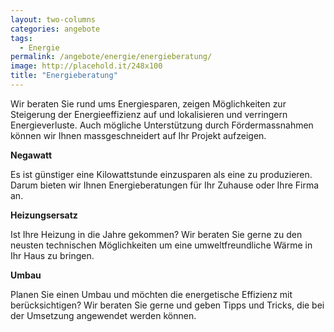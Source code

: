 ```yaml
---
layout: two-columns
categories: angebote
tags:
  - Energie
permalink: /angebote/energie/energieberatung/
image: http://placehold.it/248x100
title: "Energieberatung"
---
```


Wir beraten Sie rund ums Energiesparen, zeigen Möglichkeiten zur Steigerung der Energieeffizienz auf und lokalisieren und verringern Energieverluste. Auch mögliche Unterstützung durch Fördermassnahmen können wir Ihnen massgeschneidert auf Ihr Projekt aufzeigen.

**Negawatt**

Es ist günstiger eine Kilowattstunde einzusparen als eine zu produzieren. Darum bieten wir Ihnen Energieberatungen für Ihr 
Zuhause oder Ihre Firma an.

**Heizungsersatz**

Ist Ihre Heizung in die Jahre gekommen? Wir beraten Sie gerne zu den neusten technischen Möglichkeiten um eine umweltfreundliche
Wärme in Ihr Haus zu bringen.

**Umbau**

Planen Sie einen Umbau und möchten die energetische Effizienz mit berücksichtigen? Wir beraten Sie gerne und geben Tipps und Tricks, 
die bei der Umsetzung angewendet werden können.
